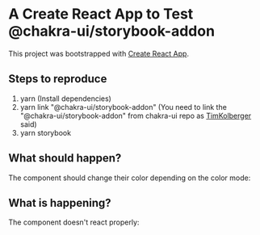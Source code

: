 # A Create React App to Test @chakra-ui/storybook-addon

This project was bootstrapped with [Create React App](https://github.com/facebook/create-react-app).

## Steps to reproduce

1. yarn (Install dependencies)
2. yarn link "@chakra-ui/storybook-addon" (You need to link the "@chakra-ui/storybook-addon" from chakra-ui repo as [TimKolberger](https://github.com/chakra-ui/chakra-ui/pull/5126#issuecomment-977077594) said)
3. yarn storybook

## What should happen?

The component should change their color depending on the color mode:

## What is happening?

The component doesn't react properly:


